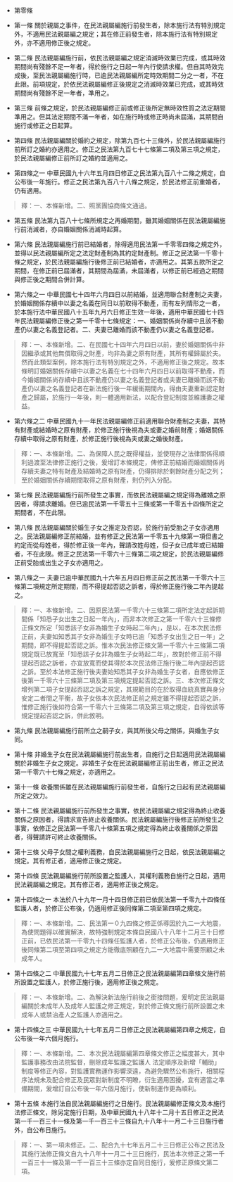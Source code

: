* 第零條 

* 第一條 關於親屬之事件，在民法親屬編施行前發生者，除本施行法有特別規定外，不適用民法親屬編之規定；其在修正前發生者，除本施行法有特別規定外，亦不適用修正後之規定。

* 第二條 民法親屬編施行前，依民法親屬編之規定消滅時效業已完成，或其時效期間尚有殘餘不足一年者，得於施行之日起一年內行使請求權。但自其時效完成後，至民法親屬編施行時，已逾民法親屬編所定時效期間二分之一者，不在此限。前項規定，於依民法親屬編修正後規定之消滅時效業已完成，或其時效期間尚有殘餘不足一年者，準用之。

* 第三條 前條之規定，於民法親屬編修正前或修正後所定無時效性質之法定期間準用之。但其法定期間不滿一年者，如在施行時或修正時尚未屆滿，其期間自施行或修正之日起算。

* 第四條 民法親屬編關於婚約之規定，除第九百七十三條外，於民法親屬編施行前所訂之婚約亦適用之。修正之民法第九百七十七條第二項及第三項之規定，於民法親屬編修正前所訂之婚約並適用之。

* 第四條之一 中華民國九十六年五月四日修正之民法第九百八十二條之規定，自公布後一年施行。修正之民法第九百八十八條之規定，於民法修正前重婚者，仍有適用。

> 釋：一、本條新增。二、照黨團協商條文通過。

* 第五條 民法第九百八十七條所規定之再婚期間，雖其婚姻關係在民法親屬編施行前消滅者，亦自婚姻關係消滅時起算。

* 第六條 民法親屬編施行前已結婚者，除得適用民法第一千零零四條之規定外，並得以民法親屬編所定之法定財產制為其約定財產制。修正之民法第一千零十條之規定，於民法親屬編施行後修正前已結婚者，亦適用之。其第五款所定之期間，在修正前已屆滿者，其期間為屆滿，未屆滿者，以修正前已經過之期間與修正後之期間合併計算。

* 第六條之一 中華民國七十四年六月四日以前結婚，並適用聯合財產制之夫妻，於婚姻關係存續中以妻之名義在同日以前取得不動產，而有左列情形之一者，於本施行法中華民國八十五年九月六日修正生效一年後，適用中華民國七十四年民法親屬編修正後之第一千零十七條規定：一、婚姻關係尚存續中且該不動產仍以妻之名義登記者。二、夫妻已離婚而該不動產仍以妻之名義登記者。

> 釋：一、本條新增。二、在民國七十四年六月四日以前，妻於婚姻關係中非因繼承或其他無償取得之財產，均非為妻之原有財產，其所有權歸屬於夫。然而此類型案例，除本施行法有特別規定之外，不適用修正後之規定。故本條明訂婚姻關係存續中以妻之名義在七十四年六月四日以前取得不動產，而今婚姻關係尚存續中且該不動產仍以妻之名義登記者或夫妻已離婚而該不動產仍以妻之名義登記者在新法施行後一年緩衝期間內，得由夫妻重新認定財產之歸屬，於施行一年後，則一體適用新法，以配合登記制度並維護妻之權益。

* 第六條之二 中華民國九十一年民法親屬編修正前適用聯合財產制之夫妻，其特有財產或結婚時之原有財產，於修正施行後視為夫或妻之婚前財產；婚姻關係存續中取得之原有財產，於修正施行後視為夫或妻之婚後財產。

> 釋：一、本條新增。二、為保障人民之既得權益，並使現存之法律關係得順利過渡至法律修正施行之後，爰增訂本條規定，俾修正前結婚而婚姻關係尚存續夫妻之特有財產及結婚時之原有財產，仍得排除於剩餘財產分配之列；至於婚姻關係存續期間取得之原有財產，則仍列入分配。

* 第七條 民法親屬編施行前所發生之事實，而依民法親屬編之規定得為離婚之原因者，得請求離婚。但已逾民法第一千零五十三條或第一千零五十四條所定之期間者，不在此限。

* 第八條 民法親屬編關於婚生子女之推定及否認，於施行前受胎之子女亦適用之。民法親屬編修正前結婚，並有修正之民法第一千零五十九條第一項但書之約定而從母姓者，得於修正後一年內，聲請改姓母姓，但子女已成年或已結婚者，不在此限。修正之民法第一千零六十三條第二項之規定，於民法親屬編修正前受胎或出生之子女亦適用之。

* 第八條之一 夫妻已逾中華民國九十六年五月四日修正前之民法第一千零六十三條第二項規定所定期間，而不得提起否認之訴者，得於修正施行後二年內提起之。

> 釋：一、本條新增。二、因原民法第一千零六十三條第二項所定法定起訴期間係「知悉子女出生之日起一年內」，而非本次修正之第一千零六十三條修正條文所定「知悉該子女非為婚生子女時起二年內」，是以，在本次民法修正前，夫妻如知悉其子女非為婚生子女時已逾「知悉子女出生之日一年」之期間，即不得提起否認之訴。惟本次民法修正條文第一千零六十三條第二項規定既已放寬至「知悉該子女非為婚生子女時起二年」，故對於修正前不得提起否認之訴者，亦宜放寬而使其得於本次民法修正施行後二年內提起否認之訴。至於本法修正施行後夫妻始知悉其子女非為婚生子女者，自應依修正後第一千零六十三條第二項及第三項規定提起否認之訴。三、本次修正條文增列第二項子女提起否認之訴之規定，其規範目的在於取得血統真實與身分安定二者間之平衡，故子女依本次民法修正前之規定雖不得提起否認之訴，惟修正施行後如符合第一千零六十三條第二項及第三項之規定，自得依該等規定提起否認之訴，併此敘明。

* 第九條 民法親屬編施行前所立之嗣子女，與其所後父母之關係，與婚生子女同。

* 第十條 非婚生子女在民法親屬編施行前出生者，自施行之日起適用民法親屬編關於非婚生子女之規定。非婚生子女在民法親屬編修正前出生者，修正之民法第一千零六十七條之規定，亦適用之。

* 第十一條 收養關係雖在民法親屬編施行前發生者，自施行之日起有民法親屬編所定之效力。

* 第十二條 民法親屬編施行前所發生之事實，依民法親屬編之規定得為終止收養關係之原因者，得請求宣告終止收養關係。民法親屬編施行後修正前所發生之事實，依修正之民法第一千零八十條第五項之規定得為終止收養關係之原因者，得聲請許可終止收養關係。

* 第十三條 父母子女間之權利義務，自民法親屬編施行之日起，依民法親屬編之規定。其有修正者，適用修正後之規定。

* 第十四條 民法親屬編施行前所設置之監護人，其權利義務自施行之日起，適用民法親屬編之規定。其有修正者，適用修正後之規定。

* 第十四條之一 本法於八十九年一月十四日修正前已依民法第一千零九十四條任監護人者，於修正公布後，仍適用修正後同條第二項至第四項之規定。

> 釋：一、本條新增。二、民法第一０九四條之修正係導因於九二一大地震，為使問題得以確實解決，故特強制規定本條自民國八十八年十二月三十日修正前，已依民法第一千零九十四條任監護人者，於修正公布後，仍適用修正後同條第二項至第四項之規定方能徹底照顧在九二一大地震中需要照顧之未成年人。

* 第十四條之二 中華民國九十七年五月二日修正之民法親屬編第四章條文施行前所設置之監護人，於修正施行後，適用修正後之規定。

> 釋：一、本條新增。二、為解決新法施行前後之銜接問題，爰明定民法親屬編關於未成年人及成年人監護之修正規定，對於修正條文施行前所設置之未成年人或禁治產人之監護人亦適用之。

* 第十四條之三 中華民國九十七年五月二日修正之民法親屬編第四章之規定，自公布後一年六個月施行。

> 釋：一、本條新增。二、本次民法親屬編第四章條文修正之幅度甚大，其中監護事務改由法院監督，刪除成年監護之監護人 法定順序及新增「輔助」制度等修正內容，對監護實務運作影響深遠，為避免驟然公布施行，相關程序法規未及配合修正及民眾對新制度不明瞭，衍生適用困擾，宜有適當之準備期間，爰增訂自公布後一年六個月施行，使新制運作更為順利。

* 第十五條 本施行法自民法親屬編施行之日施行。民法親屬編修正條文及本施行法修正條文，除另定施行日期，及中華民國九十八年十二月十五日修正之民法第一千一百三十一條及第一千一百三十三條自九十八年十一月二十三日施行者外，自公布日施行。

> 釋：一、第一項未修正。二、配合九十七年五月二十三日修正公布之民法及其施行法修正條文自九十八年十一月二十三日施行，民法本次修正之第一千一百三十一條及第一千一百三十三條亦定自同日施行，爰修正原條文第二項。

